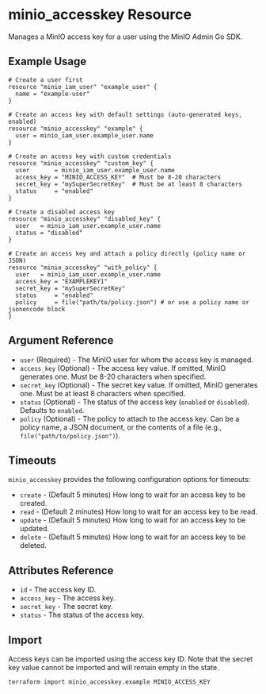 # minio_accesskey Resource

Manages a MinIO access key for a user using the MinIO Admin Go SDK.

## Example Usage

```hcl
# Create a user first
resource "minio_iam_user" "example_user" {
  name = "example-user"
}

# Create an access key with default settings (auto-generated keys, enabled)
resource "minio_accesskey" "example" {
  user = minio_iam_user.example_user.name
}

# Create an access key with custom credentials
resource "minio_accesskey" "custom_key" {
  user       = minio_iam_user.example_user.name
  access_key = "MINIO_ACCESS_KEY"  # Must be 8-20 characters
  secret_key = "mySuperSecretKey"  # Must be at least 8 characters
  status     = "enabled"
}

# Create a disabled access key
resource "minio_accesskey" "disabled_key" {
  user   = minio_iam_user.example_user.name
  status = "disabled"
}

# Create an access key and attach a policy directly (policy name or JSON)
resource "minio_accesskey" "with_policy" {
  user   = minio_iam_user.example_user.name
  access_key = "EXAMPLEKEY1"
  secret_key = "mySuperSecretKey"
  status     = "enabled"
  policy     = file("path/to/policy.json") # or use a policy name or jsonencode block
}
```

## Argument Reference

- `user` (Required) - The MinIO user for whom the access key is managed.
- `access_key` (Optional) - The access key value. If omitted, MinIO generates one. Must be 8-20 characters when specified.
- `secret_key` (Optional) - The secret key value. If omitted, MinIO generates one. Must be at least 8 characters when specified.
- `status` (Optional) - The status of the access key (`enabled` or `disabled`). Defaults to `enabled`.
- `policy` (Optional) - The policy to attach to the access key. Can be a policy name, a JSON document, or the contents of a file (e.g., `file("path/to/policy.json")`).

## Timeouts

`minio_accesskey` provides the following configuration options for timeouts:

- `create` - (Default 5 minutes) How long to wait for an access key to be created.
- `read` - (Default 2 minutes) How long to wait for an access key to be read.
- `update` - (Default 5 minutes) How long to wait for an access key to be updated.
- `delete` - (Default 5 minutes) How long to wait for an access key to be deleted.

## Attributes Reference

- `id` - The access key ID.
- `access_key` - The access key.
- `secret_key` - The secret key.
- `status` - The status of the access key.

## Import

Access keys can be imported using the access key ID. Note that the secret key value cannot be imported and will remain empty in the state.

```sh
terraform import minio_accesskey.example MINIO_ACCESS_KEY
```
